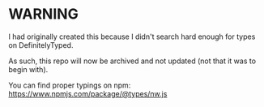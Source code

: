 # WARNING

I had originally created this because I didn't search hard enough for types on DefinitelyTyped.

As such, this repo will now be archived and not updated (not that it was to begin with).

You can find proper typings on npm: https://www.npmjs.com/package/@types/nw.js
